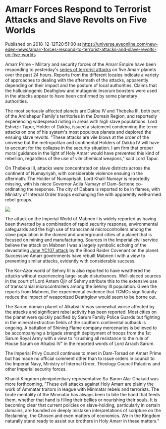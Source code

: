 # Amarr Forces Respond to Terrorist Attacks and Slave Revolts on Five Worlds
Published on 2018-12-12T20:51:00 at https://universe.eveonline.com/new-eden-news/amarr-forces-respond-to-terrorist-attacks-and-slave-revolts-on-five-worlds

Amarr Prime - Military and security forces of the Amarr Empire have been responding to yesterday's [series of terrorist attacks](https://community.eveonline.com/news/news-channels/world-news/multiple-terrorist-attacks-against-amarr-empire-as-privy-council-meets/) on five Amarr planets over the past 24 hours. Reports from the different locales indicate a variety of approaches to dealing with the aftermath of the attacks, apparently depending on their impact and the posture of local authorities. Claims that the hallucinogenic Deathglow and mutagenic Insorum boosters were used in the attacks appear to have been confirmed by some planetary authorities.

The most seriously affected planets are Dakba IV and Thebeka III, both part of the Ardishapur Family's territories in the Domain Region, and reportedly experiencing widespread rioting in areas with high slave populations. Lord Eshvizir Tapur, Holder of Dakba, issued a statement condemning the terror attacks on one of his system's most populous planets and deplored the ensuing slave revolts. "These attacks are vile blows at the order of the universe but the metropolitan and continental Holders of Dakba IV will have to account for the collapse in the security situation. I am firm that proper moral guidance in the light of Holy Amarr would have prevented this kind of rebellion, regardless of the use of vile chemical weapons," said Lord Tapur.

On Thebeka III, attacks were concentrated on slave districts across the continent of Numayriyah, with considerable violence ensuing in the aftermath. The Holder of Numayriyah, Lord Khalil Numayr is reportedly missing, with his niece Governor Adila Numayr of Dam-Sertene co-ordinating the response. The city of Dabara is reported to be in flames, with Ministry of Internal Order troops exchanging fire with apparently well-armed rebel groups.

![](https://web.ccpgamescdn.com/fiction/eveonline/worldnews/images/dabara_thebeka_iii_riots.png)

The attack on the Imperial World of Mabnen I is widely reported as having been thwarted by a combination of rapid security response, environmental safeguards and the high use of transcranial microcontrollers among the slave population in the domed and underground cities of a planet that is focused on mining and manufacturing. Sources in the Imperial civil service believe the attack on Mabnen I was a largely symbolic echoing of the devastating [June YC107 attack](https://community.eveonline.com/news/news-channels/world-news/catastrophe-strikes-amarr-planet-blood-raiders-claim-responsibility/) by the Blood Raider Covenant on the planet. Successive Amarr governments have rebuilt Mabnen I with a view to preventing similar attacks, evidently with considerable success.

The Kor-Azor world of Sehmy III is also reported to have weathered the attacks without experiencing large-scale disturbances. Well-placed sources in the court of Lord Antem Ojir of Sehmy attribute this to the extensive use of transcranial microcontrollers among the Sehmy III population. Given the reports from Mabnen, the experimental evidence that TCMCs significantly reduce the impact of weaponized Deathglow would seem to be borne out.

The Sarum domain planet of Alkabsi IV was somewhat worse affected by the attacks and significant rebel activity has been reported. Most cities on the planet were quickly pacified by Sarum Family Police Guards but fighting in the mineral extraction fields of the southern continental outback is ongoing. A battalion of Shining Flame company mercenaries is believed to be accompanying a brigade strength deployment of troops from the 1st Sarum Royal Army with a view to "crushing all resistance to the rule of House Sarum on Alkabsi IV" in the reported words of Lord Arrach Sarum.

The Imperial Privy Council continues to meet in Dam-Torsad on Amarr Prime but has made no official comment other than to issue orders in council to the Imperial Navy, Ministry of Internal Order, Theology Council Paladins and other Imperial security forces.

Khanid Kingdom plenipotentiary representative Sa-Baron Alar Chakaid was more forthcoming, "These evil attacks against Holy Amarr are plainly the work of Ammatar traitors in league with Minmatar rebels and terrorists. The brute mentality of the Minmatar has always been to bite the hand that feeds them, whether that hand is filling their bellies or nourishing their souls. It is becoming clear that current policies on slave-holding, particularly in certain domains, are founded on deeply mistaken interpretations of scripture on the Reclaiming, the Chosen and even matters of economics. We in the Kingdom naturally stand ready to assist our brothers in Holy Amarr in these matters."
